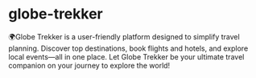 # globe-trekker
 🌍Globe Trekker is a user-friendly platform designed to simplify travel planning. Discover top destinations, book flights and hotels, and explore local events—all in one place. Let Globe Trekker be your ultimate travel companion on your journey to explore the world!
